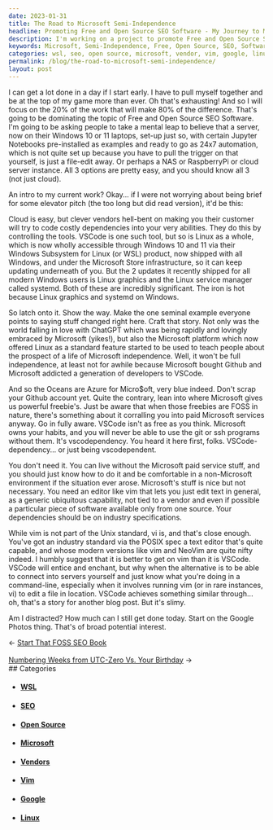 ```yaml
---
date: 2023-01-31
title: The Road to Microsoft Semi-Independence
headline: Promoting Free and Open Source SEO Software - My Journey to Microsoft Semi-Independence
description: I'm working on a project to promote Free and Open Source SEO Software and show people how to set up a server on their Windows 10 or 11 laptops. I'm encouraging people to use Linux as a standard feature on Windows 10 and 11 via the Windows Subsystem for Linux and to be aware of Microsoft's paid services. I'm suggesting using vim instead of VSCode, as it is an industry standard and not tied to a vendor.
keywords: Microsoft, Semi-Independence, Free, Open Source, SEO, Software, Server, Windows, Linux, Windows Subsystem, Paid Services, Vim, VSCode, Industry Standard, Vendor, Distracted, Determined, Google Photos, Project, Broad Interest
categories: wsl, seo, open source, microsoft, vendor, vim, google, linux
permalink: /blog/the-road-to-microsoft-semi-independence/
layout: post
---
```



I can get a lot done in a day if I start early. I have to pull myself together
and be at the top of my game more than ever. Oh that's exhausting! And so I
will focus on the 20% of the work that will make 80% of the difference. That's
going to be dominating the topic of Free and Open Source SEO Software. I'm
going to be asking people to take a mental leap to believe that a server, now
on their Windows 10 or 11 laptops, set-up just so, with certain Jupyter
Notebooks pre-installed as examples and ready to go as 24x7 automation, which
is not quite set up because you have to pull the trigger on that yourself, is
just a file-edit away. Or perhaps a NAS or RaspberryPi or cloud server
instance. All 3 options are pretty easy, and you should know all 3 (not just
cloud).

An intro to my current work? Okay... if I were not worrying about being brief
for some elevator pitch (the too long but did read version), it'd be this:

Cloud is easy, but clever vendors hell-bent on making you their customer will
try to code costly dependencies into your very abilities. They do this by
controlling the tools. VSCode is one such tool, but so is Linux as a whole,
which is now wholly accessible through Windows 10 and 11 via their Windows
Subsystem for Linux (or WSL) product, now shipped with all Windows, and under
the Microsoft Store infrastructure, so it can keep updating underneath of you.
But the 2 updates it recently shipped for all modern Windows users is Linux
graphics and the Linux service manager called systemd. Both of these are
incredibly significant. The iron is hot because Linux graphics and systemd on
Windows.

So latch onto it. Show the way. Make the one seminal example everyone points to
saying stuff changed right here. Craft that story. Not only was the world
falling in love with ChatGPT which was being rapidly and lovingly embraced by
Microsoft (yikes!), but also the Microsoft platform which now offered Linux as
a standard feature started to be used to teach people about the prospect of a
life of Microsoft independence. Well, it won't be full independence, at least
not for awhile because Microsoft bought Github and Microsoft addicted a
generation of developers to VSCode.

And so the Oceans are Azure for Micro$oft, very blue indeed. Don't scrap your
Github account yet. Quite the contrary, lean into where Microsoft gives us
powerful freebie's. Just be aware that when those freebies are FOSS in nature,
there's something about it corralling you into paid Microsoft services anyway.
Go in fully aware. VSCode isn't as free as you think. Microsoft owns your
habits, and you will never be able to use the git or ssh programs without them.
It's vscodependency. You heard it here first, folks. VSCode-dependency... or
just being vscodependent.

You don't need it. You can live without the Microsoft paid service stuff, and
you should just know how to do it and be comfortable in a non-Microsoft
environment if the situation ever arose. Microsoft's stuff is nice but not
necessary. You need an editor like vim that lets you just edit text in general,
as a generic ubiquitous capability, not tied to a vendor and even if possible
a particular piece of software available only from one source. Your
dependencies should be on industry specifications.

While vim is not part of the Unix standard, vi is, and that's close enough.
You've got an industry standard via the POSIX spec a text editor that's quite
capable, and whose modern versions like vim and NeoVim are quite nifty indeed.
I humbly suggest that it is better to get on vim than it is VSCode. VSCode will
entice and enchant, but why when the alternative is to be able to connect into
servers yourself and just know what you're doing in a command-line, especially
when it involves running vim (or in rare instances, vi) to edit a file in
location. VSCode achieves something similar through... oh, that's a story for
another blog post. But it's slimy.

Am I distracted? How much can I still get done today. Start on the Google
Photos thing. That's of broad potential interest.


<div class="arrow-links"><div class="post-nav-prev"><span class="arrow">&larr;&nbsp;</span><a href="/blog/start-that-foss-seo-book/">Start That FOSS SEO Book</a></div> &nbsp; <div class="post-nav-next"><a href="/blog/numbering-weeks-from-utc-zero-vs-your-birthday/">Numbering Weeks from UTC-Zero Vs. Your Birthday</a><span class="arrow">&nbsp;&rarr;</span></div></div>
## Categories

<ul>
<li><h4><a href='/wsl/'>WSL</a></h4></li>
<li><h4><a href='/seo/'>SEO</a></h4></li>
<li><h4><a href='/open-source/'>Open Source</a></h4></li>
<li><h4><a href='/microsoft/'>Microsoft</a></h4></li>
<li><h4><a href='/vendor/'>Vendors</a></h4></li>
<li><h4><a href='/vim/'>Vim</a></h4></li>
<li><h4><a href='/google/'>Google</a></h4></li>
<li><h4><a href='/linux/'>Linux</a></h4></li></ul>